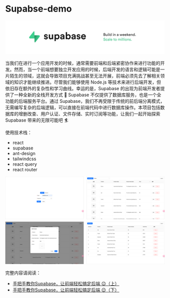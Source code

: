 # Supabse-demo

![](./docs/supabse.png)

当我们在进行一个应用开发的时候，通常需要前端和后端紧密协作来进行功能的开发。然而，当一个前端想要独立开发应用的时候，后端开发的语言和逻辑可能是一片陌生的领域，这就会导致项目充满挑战甚至无法开展，前端必须先去了解相关领域的知识才能继续推进。尽管我们能够使用 Node.js 等技术来进行后端开发，但依旧存在额外的复杂性和学习曲线。幸运的是，Supabase 的出现为前端开发者提供了一种全新的全栈开发方式 🎉 Supabase 不仅提供了数据库服务，也是一个全功能的后端服务平台。通过 Supabase，我们不再受限于传统的前后端分离模式，无需编写复杂的后端逻辑，可以直接在前端代码中进行数据库操作。本项目包括数据库的增删改查、用户认证、文件存储、实时订阅等功能，让我们一起开始探索 Supabase 带来的无限可能吧 🏄

使用技术栈：

- react
- supabase
- ant-design
- tailwindcss
- react query
- react router

![](./docs/img.png)

完整内容请阅读：

- [手把手教你Supabase，让前端轻松搞定后端 😉（上）](https://juejin.cn/spost/7393533304504713267)
- [手把手教你Supabase，让前端轻松搞定后端 😉（下）](https://juejin.cn/spost/7393533304504746035)
